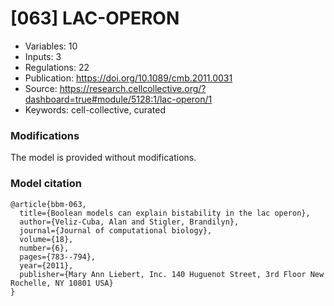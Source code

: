 # \[063\] LAC-OPERON

 - Variables: 10
 - Inputs: 3
 - Regulations: 22
 - Publication: https://doi.org/10.1089/cmb.2011.0031
 - Source: https://research.cellcollective.org/?dashboard=true#module/5128:1/lac-operon/1
 - Keywords: cell-collective, curated


### Modifications

The model is provided without modifications.

### Model citation

```
@article{bbm-063,
  title={Boolean models can explain bistability in the lac operon},
  author={Veliz-Cuba, Alan and Stigler, Brandilyn},
  journal={Journal of computational biology},
  volume={18},
  number={6},
  pages={783--794},
  year={2011},
  publisher={Mary Ann Liebert, Inc. 140 Huguenot Street, 3rd Floor New Rochelle, NY 10801 USA}
}

```

